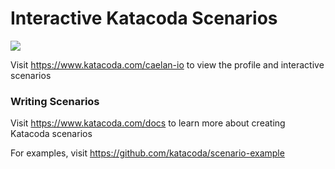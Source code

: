 # Interactive Katacoda Scenarios

[![](http://shields.katacoda.com/katacoda/caelan-io/count.svg)](https://www.katacoda.com/caelan-io "Get your profile on Katacoda.com")

Visit https://www.katacoda.com/caelan-io to view the profile and interactive scenarios

### Writing Scenarios
Visit https://www.katacoda.com/docs to learn more about creating Katacoda scenarios

For examples, visit https://github.com/katacoda/scenario-example
